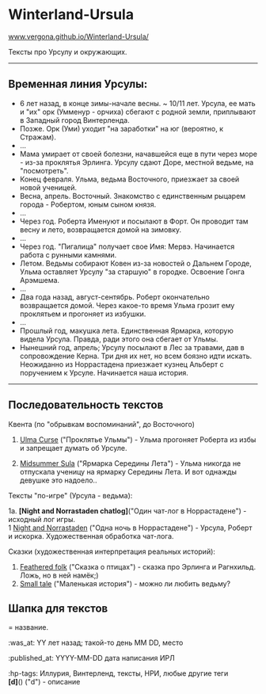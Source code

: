 # Winterland-Ursula
www.vergona.github.io/Winterland-Ursula/

Тексты про Урсулу и окружающих.

----
## Временная линия Урсулы:
+ 6 лет назад, в конце зимы-начале весны. ~ 10/11 лет. Урсула, ее мать и "их" орк (Умменур - орчиха) сбегают с родной земли, приплывают в Западный город Винтерленда.
+ Позже. Орк (Уми) уходит "на заработки" на юг (вероятно, к Стражам).
+ ...
+ Мама умирает от своей болезни, начавшейся еще в пути через море - из-за проклятья Эрлинга. Урсулу сдают Доре, местной ведьме, на "посмотреть".
+ Конец февраля. Ульма, ведьма Восточного, приезжает за своей новой ученицей.
+ Весна, апрель. Восточный. Знакомство с единственным рыцарем города - Робертом, юным сыном князя.
+ ...
+ Через год. Роберта Именуют и посылают в Форт. Он проводит там весну и лето, возвращается домой на зимовку.
+ ...
+ Через год. "Пигалица" получает свое Имя: Мервэ. Начинается работа с рунными камнями.
+ Летом. Ведьмы собирают Ковен из-за новостей о Дальнем Городе, Ульма оставляет Урсулу "за старшую" в городке. Освоение Гонга Арэмшема.
+ ...
+ Два года назад, август-сентябрь. Роберт окончательно возвращается домой. Через какое-то время Ульма грозит ему проклятьем и прогоняет из избушки.
+ ...
+ Прошлый год, макушка лета. Единственная Ярмарка, которую видела Урсула. Правда, ради этого она сбегает от Ульмы.
+ Нынешний год, апрель; Урсулу посылают в Лес за травами, дав в сопровождение Керна. Три дня их нет, но всем боязно идти искать.
Неожиданно из Норрастадена приезжает кузнец Альберт с поручением к Урсуле. Начинается наша история.
----

## Последовательность текстов
Квента (по "обрывкам воспоминаний", до Восточного)

 1. [Ulma Curse](https://github.com/vergona/Winterland-Ursula/blob/master/Ulma_curse.md) ("Проклятье Ульмы") - Ульма прогоняет Роберта из избы и запрещает думать об Урсуле.

 2. [Midsummer Sula](https://github.com/vergona/Winterland-Ursula/blob/master/Midsummer_Sula.md) ("Ярмарка Середины Лета") - Ульма никогда не отпускала ученицу на ярмарку Середины Лета. И вот однажды девушке это надоело..
 
Тексты "по-игре" (Урсула - ведьма):

1а. **[Night and Norrastaden chatlog]**("Один чат-лог в Норрастадене") - исходный лог игры.  
1  [Night and Norrastaden](https://github.com/vergona/Winterland-Ursula/blob/master/Night_n_Norrastaden.md) ("Одна ночь в Норрастадене") - Урсула, Роберт и искорка. Художественная обработка чат-лога.

Сказки (художественная интерпретация реальных историй):  
1. [Feathered folk](https://github.com/vergona/Winterland-Ursula/blob/master/Feathered_folk.md) ("Сказка о птицах") - сказка про Эрлинга и Рагнхильд. Ложь, но в ней намёк;)  
2. [Small tale](https://github.com/vergona/Winterland-Ursula/blob/master/Small_tale.md) ("Маленькая история") - можно ли любить ведьму?



## Шапка для текстов
= название.

:was_at: YY лет назад; такой-то день MM DD, место

:published_at: YYYY-MM-DD дата написания ИРЛ 

:hp-tags: Иллурия, Винтерленд, тексты, НРИ, любые другие теги  
 **[d]**() ("d") - описание
<!--stackedit_data:
eyJoaXN0b3J5IjpbLTE2MTQ2MzgyNzddfQ==
-->